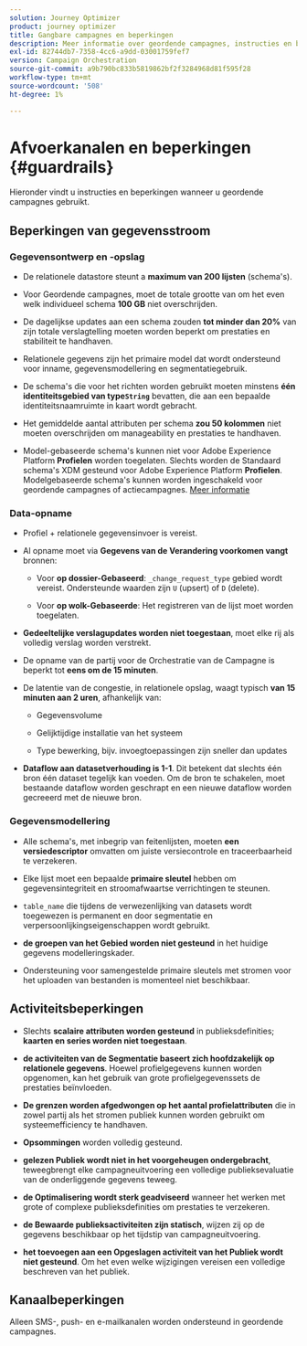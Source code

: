 ```yaml
---
solution: Journey Optimizer
product: journey optimizer
title: Gangbare campagnes en beperkingen
description: Meer informatie over geordende campagnes, instructies en beperkingen
exl-id: 82744db7-7358-4cc6-a9dd-03001759fef7
version: Campaign Orchestration
source-git-commit: a9b790bc833b5819862bf2f3284968d81f595f28
workflow-type: tm+mt
source-wordcount: '508'
ht-degree: 1%

---
```



# Afvoerkanalen en beperkingen {#guardrails}

Hieronder vindt u instructies en beperkingen wanneer u geordende campagnes gebruikt.

## Beperkingen van gegevensstroom

### Gegevensontwerp en -opslag

* De relationele datastore steunt a **maximum van 200 lijsten** (schema&#39;s).

* Voor Geordende campagnes, moet de totale grootte van om het even welk individueel schema **100 GB** niet overschrijden.

* De dagelijkse updates aan een schema zouden **tot minder dan 20%** van zijn totale verslagtelling moeten worden beperkt om prestaties en stabiliteit te handhaven.

* Relationele gegevens zijn het primaire model dat wordt ondersteund voor inname, gegevensmodellering en segmentatiegebruik.

* De schema&#39;s die voor het richten worden gebruikt moeten minstens **één identiteitsgebied van type`String`** bevatten, die aan een bepaalde identiteitsnaamruimte in kaart wordt gebracht.

* Het gemiddelde aantal attributen per schema **zou 50 kolommen** niet moeten overschrijden om manageability en prestaties te handhaven.

* Model-gebaseerde schema&#39;s kunnen niet voor Adobe Experience Platform **Profielen** worden toegelaten. Slechts worden de Standaard schema&#39;s XDM gesteund voor Adobe Experience Platform **Profielen**. Modelgebaseerde schema&#39;s kunnen worden ingeschakeld voor geordende campagnes of actiecampagnes. [Meer informatie](https://experienceleague.adobe.com/nl/docs/experience-platform/catalog/datasets/user-guide#enable-profile)

### Data-opname

* Profiel + relationele gegevensinvoer is vereist.

* Al opname moet via **Gegevens van de Verandering voorkomen vangt** bronnen:

   * Voor **op dossier-Gebaseerd**: `_change_request_type` gebied wordt vereist. Ondersteunde waarden zijn `U` (upsert) of `D` (delete).

   * Voor **op wolk-Gebaseerde**: Het registreren van de lijst moet worden toegelaten.

* **Gedeeltelijke verslagupdates worden niet toegestaan**, moet elke rij als volledig verslag worden verstrekt.

* De opname van de partij voor de Orchestratie van de Campagne is beperkt tot **eens om de 15 minuten**.

* De latentie van de congestie, in relationele opslag, waagt typisch **van 15 minuten aan 2 uren**, afhankelijk van:

   * Gegevensvolume

   * Gelijktijdige installatie van het systeem

   * Type bewerking, bijv. invoegtoepassingen zijn sneller dan updates

* **Dataflow aan datasetverhouding is 1-1**. Dit betekent dat slechts één bron één dataset tegelijk kan voeden. Om de bron te schakelen, moet bestaande dataflow worden geschrapt en een nieuwe dataflow worden gecreeerd met de nieuwe bron.

### Gegevensmodellering

* Alle schema&#39;s, met inbegrip van feitenlijsten, moeten **een versiedescriptor** omvatten om juiste versiecontrole en traceerbaarheid te verzekeren.

* Elke lijst moet een bepaalde **primaire sleutel** hebben om gegevensintegriteit en stroomafwaartse verrichtingen te steunen.

* `table_name` die tijdens de verwezenlijking van datasets wordt toegewezen is permanent en door segmentatie en verpersoonlijkingseigenschappen wordt gebruikt.

* **de groepen van het Gebied worden niet gesteund** in het huidige gegevens modelleringskader.

* Ondersteuning voor samengestelde primaire sleutels met stromen voor het uploaden van bestanden is momenteel niet beschikbaar.

## Activiteitsbeperkingen

* Slechts **scalaire attributen worden gesteund** in publieksdefinities; **kaarten en series worden niet toegestaan**.

* **de activiteiten van de Segmentatie baseert zich hoofdzakelijk op relationele gegevens**. Hoewel profielgegevens kunnen worden opgenomen, kan het gebruik van grote profielgegevenssets de prestaties beïnvloeden.

* **De grenzen worden afgedwongen op het aantal profielattributen** die in zowel partij als het stromen publiek kunnen worden gebruikt om systeemefficiency te handhaven.

* **Opsommingen** worden volledig gesteund.

* **gelezen Publiek wordt niet in het voorgeheugen ondergebracht**, teweegbrengt elke campagneuitvoering een volledige publieksevaluatie van de onderliggende gegevens teweeg.

* **de Optimalisering wordt sterk geadviseerd** wanneer het werken met grote of complexe publieksdefinities om prestaties te verzekeren.

* **de Bewaarde publieksactiviteiten zijn statisch**, wijzen zij op de gegevens beschikbaar op het tijdstip van campagneuitvoering.

* **het toevoegen aan een Opgeslagen activiteit van het Publiek wordt niet gesteund**. Om het even welke wijzigingen vereisen een volledige beschreven van het publiek.

## Kanaalbeperkingen

Alleen SMS-, push- en e-mailkanalen worden ondersteund in geordende campagnes.
